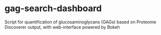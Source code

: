 # gag-search-dashboard
Script for quantification of glucosaminoglycans (GAGs) based on Proteome Discoverer output, with web-interface powered by Bokeh
